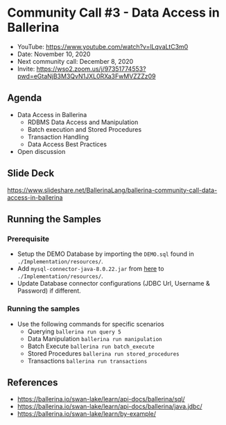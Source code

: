 # Community Call #3 - Data Access in Ballerina

- YouTube: https://www.youtube.com/watch?v=lLqvaLtC3m0
- Date: November 10, 2020
- Next community call: December 8, 2020
- Invite: https://wso2.zoom.us/j/97351774553?pwd=eGtaNjB3M3QvN1JXL0RXa3FwMVZZZz09

## Agenda

- Data Access in Ballerina
  - RDBMS Data Access and Manipulation
  - Batch execution and Stored Procedures
  - Transaction Handling
  - Data Access Best Practices
- Open discussion

## Slide Deck

https://www.slideshare.net/BallerinaLang/ballerina-community-call-data-access-in-ballerina

## Running the Samples

### Prerequisite

- Setup the DEMO Database by importing the `DEMO.sql` found in `./Implementation/resources/`.
- Add `mysql-connector-java-8.0.22.jar` from [here](https://dev.mysql.com/downloads/connector/j/) to `./Implementation/resources/`.
- Update Database connector configurations (JDBC Url, Username & Password) if different.

### Running the samples

- Use the following commands for specific scenarios
  - Querying `ballerina run query 5`
  - Data Manipulation   `ballerina run manipulation`
  - Batch Execute   `ballerina run batch_execute`
  - Stored Procedures   `ballerina run stored_procedures`
  - Transactions    `ballerina run transactions`

## References

- https://ballerina.io/swan-lake/learn/api-docs/ballerina/sql/
- https://ballerina.io/swan-lake/learn/api-docs/ballerina/java.jdbc/
- https://ballerina.io/swan-lake/learn/by-example/
